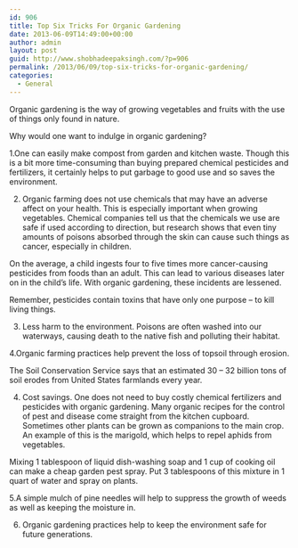 ```yaml
---
id: 906
title: Top Six Tricks For Organic Gardening
date: 2013-06-09T14:49:00+00:00
author: admin
layout: post
guid: http://www.shobhadeepaksingh.com/?p=906
permalink: /2013/06/09/top-six-tricks-for-organic-gardening/
categories:
  - General
---
```

Organic gardening is the way of growing vegetables and fruits with the use of things only found in nature.

Why would one want to indulge in organic gardening?

1.One can easily make compost from garden and kitchen waste. Though this is a bit more time-consuming than buying prepared chemical pesticides and fertilizers, it certainly helps to put garbage to good use and so saves the environment.

2. Organic farming does not use chemicals that may have an adverse affect on your health. This is especially important when growing vegetables. Chemical companies tell us that the chemicals we use are safe if used according to direction, but research shows that even tiny amounts of poisons absorbed through the skin can cause such things as cancer, especially in children.

On the average, a child ingests four to five times more cancer-causing pesticides from foods than an adult. This can lead to various diseases later on in the child&#8217;s life. With organic gardening, these incidents are lessened.

Remember, pesticides contain toxins that have only one purpose &#8211; to kill living things.

3. Less harm to the environment. Poisons are often washed into our waterways, causing death to the native fish and polluting their habitat.

4.Organic farming practices help prevent the loss of topsoil through erosion.
  
The Soil Conservation Service says that an estimated 30 &#8211; 32 billion tons of soil erodes from United States farmlands every year.

4. Cost savings. One does not need to buy costly chemical fertilizers and pesticides with organic gardening. Many organic recipes for the control of pest and disease come straight from the kitchen cupboard. Sometimes other plants can be grown as companions to the main crop. An example of this is the marigold, which helps to repel aphids from vegetables.

Mixing 1 tablespoon of liquid dish-washing soap and 1 cup of cooking oil can make a cheap garden pest spray. Put 3 tablespoons of this mixture in 1 quart of water and spray on plants.

5.A simple mulch of pine needles will help to suppress the growth of weeds as well as keeping the moisture in.

6. Organic gardening practices help to keep the environment safe for future generations.